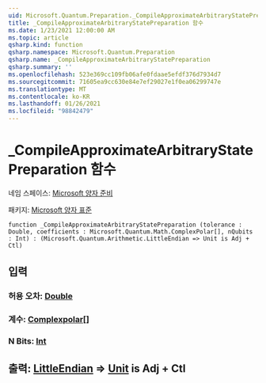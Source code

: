 ```yaml
---
uid: Microsoft.Quantum.Preparation._CompileApproximateArbitraryStatePreparation
title: _CompileApproximateArbitraryStatePreparation 함수
ms.date: 1/23/2021 12:00:00 AM
ms.topic: article
qsharp.kind: function
qsharp.namespace: Microsoft.Quantum.Preparation
qsharp.name: _CompileApproximateArbitraryStatePreparation
qsharp.summary: ''
ms.openlocfilehash: 523e369cc109fb06afe0fdaae5efdf376d7934d7
ms.sourcegitcommit: 71605ea9cc630e84e7ef29027e1f0ea06299747e
ms.translationtype: MT
ms.contentlocale: ko-KR
ms.lasthandoff: 01/26/2021
ms.locfileid: "98842479"
---
```

# <a name="_compileapproximatearbitrarystatepreparation-function"></a>_CompileApproximateArbitraryStatePreparation 함수

네임 스페이스: [Microsoft 양자 준비](xref:Microsoft.Quantum.Preparation)

패키지: [Microsoft 양자 표준](https://nuget.org/packages/Microsoft.Quantum.Standard)




```qsharp
function _CompileApproximateArbitraryStatePreparation (tolerance : Double, coefficients : Microsoft.Quantum.Math.ComplexPolar[], nQubits : Int) : (Microsoft.Quantum.Arithmetic.LittleEndian => Unit is Adj + Ctl)
```


## <a name="input"></a>입력

### <a name="tolerance--double"></a>허용 오차: [Double](xref:microsoft.quantum.lang-ref.double)




### <a name="coefficients--complexpolar"></a>계수: [Complexpolar](xref:Microsoft.Quantum.Math.ComplexPolar)[]




### <a name="nqubits--int"></a>N Bits: [Int](xref:microsoft.quantum.lang-ref.int)





## <a name="output--littleendian--unit--is-adj--ctl"></a>출력: [LittleEndian](xref:Microsoft.Quantum.Arithmetic.LittleEndian) => [Unit](xref:microsoft.quantum.lang-ref.unit)  is Adj + Ctl

